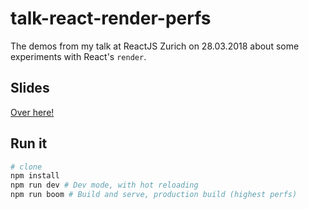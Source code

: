 # talk-react-render-perfs

The demos from my talk at ReactJS Zurich on 28.03.2018 about some experiments with React's `render`.

## Slides

[Over here!](https://docs.google.com/presentation/d/1-5r9tXRAq6dBX2gpGQJD-xnxodwtOb_RQC2fPOGXalg/edit?usp=sharing)

## Run it

```bash
# clone
npm install
npm run dev # Dev mode, with hot reloading
npm run boom # Build and serve, production build (highest perfs)
```
